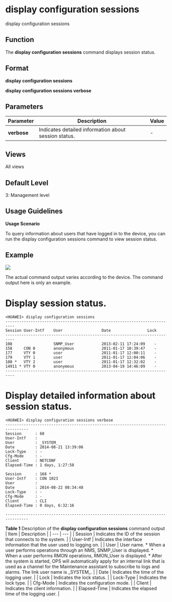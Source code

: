 display configuration sessions
==============================

display configuration sessions

Function
--------



The **display configuration sessions** command displays session status.




Format
------

**display configuration sessions**

**display configuration sessions verbose**


Parameters
----------

| Parameter | Description | Value |
| --- | --- | --- |
| **verbose** | Indicates detailed information about session status. | - |



Views
-----

All views


Default Level
-------------

3: Management level


Usage Guidelines
----------------

**Usage Scenario**



To query information about users that have logged in to the device, you can run the display configuration sessions command to view session status.




Example
-------

![](../public_sys-resources/note_3.0-en-us.png) 

The actual command output varies according to the device. The command output here is only an example.


# Display session status.
```
<HUAWEI> display configuration sessions
--------------------------------------------------------------------------
Session User-Intf    User                 Date                Lock
--------------------------------------------------------------------------
108                  SNMP_User            2013-02-11 17:24:09    -           
158     CON 0        anonymous            2011-01-17 10:39:47    -   
177     VTY 0        user                 2011-01-17 12:00:11    -   
179     VTY 1        user                 2011-01-17 12:04:06    -   
180 *   VTY 2        user                 2011-01-17 12:32:02    -   
14911 * VTY 0        anonymous            2013-04-19 14:46:09    -           
--------------------------------------------------------------------------

```

# Display detailed information about session status.
```
<HUAWEI> display configuration sessions verbose
--------------------------------------------------------------------------------
Session      : 60 
User-Intf    : 
User         : _SYSTEM_
Date         : 2014-08-21 13:39:06
Lock-Type    : -
Cfg-Mode     : -
Client       : NETCONF
Elapsed-Time : 1 days, 1:27:58

Session      : 168 *
User-Intf    : CON 1023
User         : 
Date         : 2014-08-22 08:34:48
Lock-Type    : -
Cfg-Mode     : -
Client       : CLI
Elapsed-Time : 0 days, 6:32:16

--------------------------------------------------------------------------------

```

**Table 1** Description of the **display configuration sessions** command output
| Item | Description |
| --- | --- |
| Session | Indicates the ID of the session that connects to the system. |
| User-Intf | Indicates the interface information that the user used to logging on. |
| User | User name.   * When a user performs operations through an NMS, SNMP\_User is displayed. * When a user performs RMON operations, RMON\_User is displayed. * After the system is started, OPS will automatically apply for an internal link that is used as a channel for the Maintenance assistant to subscribe to logs and alarms. The link user name is \_SYSTEM\_. |
| Date | Indicates the time of the logging user. |
| Lock | Indicates the lock status. |
| Lock-Type | Indicates the lock type. |
| Cfg-Mode | Indicates the configuration mode. |
| Client | Indicates the client information. |
| Elapsed-Time | Indicates the elapsed time of the logging user. |